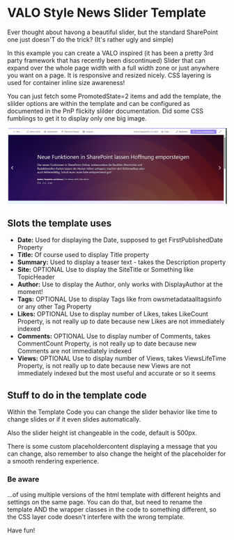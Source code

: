 # VALO Style News Slider Template

Ever thought about havong a beautiful slider, but the standard SharePoint one just doesn'T do the trick? (It's rather ugly and simple)

In this example you can create a VALO inspired (it has been a pretty 3rd party framework that has recently been discontinued) Slider that can expand over the whole page width with a full width zone or just anywhere you want on a page. It is responsive and resized nicely. CSS layering is used for container inline size awareness! 

You can just fetch some PromotedState=2 items and add the template, the slilder options are within the template and can be configured as documented in the PnP flickity slilder documentation. Did some CSS fumblings to get it to display only one big image. 

![alt](assets/slider-screenshot.png)

## Slots the template uses

- **Date:** Used for displaying the Date, supposed to get FirstPublishedDate Property
- **Title:** Of course used to display Title property
- **Summary:** Used to display a teaser text - takes the Description property
- **Site:** OPTIONAL Use to display the SiteTitle or Something like TopicHeader
- **Author:** Use to display the Author, only works with DisplayAuthor at the moment!
- **Tags:** OPTIONAL Use to display Tags like from owsmetadataalltagsinfo or any other Tag Property
- **Likes:** OPTIONAL Use to display number of Likes, takes LikeCount Property, is not really up to date because new Likes are not immediately  indexed
- **Comments:** OPTIONAL Use to display number of Comments, takes CommentCount Property, is not really up to date because new Comments are not immediately  indexed
- **Views:** OPTIONAL Use to display number of Views, takes ViewsLifeTime Property, is not really up to date because new Views are not immediately indexed but the most useful and accurate or so it seems

## Stuff to do in the template code

Within the Template Code you can change the slider behavior like time to change slides or if it even slides automatically. 

Also the slider height ist changeable in the code, default is 500px.

There is some custom placeholdercontent displaying a message that you can change, also remember to also change the height of the placeholder for a smooth rendering experience.

### Be aware

...of using multiple versions of the html template with different heights and settings on the same page. You can do that, but need to rename the template AND the wrapper classes in the code to something different, so the CSS layer code doesn't interfere with the wrong template. 

Have fun!
